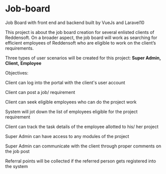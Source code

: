 # Job-board
Job Board with front end and backend built by VueJs and Laravel10

This project is about the job board creation for several enlisted clients of Reddensoft. On a broader aspect, the job board will work as searching for efficient employees of Reddensoft who are eligible to work on the client’s requirements.

Three types of user scenarios will be created for this project:
**Super Admin,**
**Client,**
**Employee**


Objectives:

Client can log into the portal with the client's user account

Client can post a job/ requirement

Client can seek eligible employees who can do the project work

System will jot down the list of employees eligible for the project requirement

Client can track the task details of the employee allotted to his/ her project

Super Admin can have access to any modules of the project

Super Admin can communicate with the client through proper comments on the job post

Referral points will be collected if the referred person gets registered into the system 




